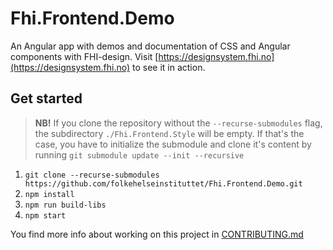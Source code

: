 # Fhi.Frontend.Demo

An Angular app with demos and documentation of CSS and Angular components with FHI-design. Visit
[https://designsystem.fhi.no](https://designsystem.fhi.no) to see it in action.

## Get started

>**NB!** If you clone the repository without the `--recurse-submodules` flag, the subdirectory `./Fhi.Frontend.Style` will be empty. If that's the case, you have to initialize the submodule and clone it's content by running `git submodule update --init --recursive`

1. `git clone --recurse-submodules https://github.com/folkehelseinstituttet/Fhi.Frontend.Demo.git`
2. `npm install`
3. `npm run build-libs`
4. `npm start`

You find more info about working on this project in [CONTRIBUTING.md](CONTRIBUTING.md)
